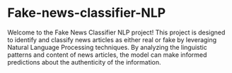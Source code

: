 # Fake-news-classifier-NLP
Welcome to the Fake News Classifier NLP project! This project is designed to identify and classify news articles as either real or fake by leveraging Natural Language Processing techniques. By analyzing the linguistic patterns and content of news articles, the model can make informed predictions about the authenticity of the information.
